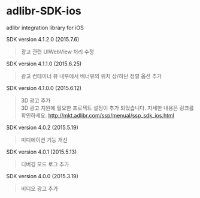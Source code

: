 # adlibr-SDK-ios
adlibr integration library for iOS

SDK version 4.1.2.0 (2015.7.6)
> 광고 관련 UIWebView 처리 수정

SDK version 4.1.1.0 (2015.6.25)
> 광고 컨테이너 뷰 내부에서 배너뷰의 위치 상/하단 정렬 옵션 추가

SDK version 4.1.0.0 (2015.6.12)
> 3D 광고 추가<br>3D 광고 지원에 필요한 프로젝트 설정이 추가 되었습니다. 자세한 내용은 링크를 확인하세요.
<http://mkt.adlibr.com/ssp/menual/ssp_sdk_ios.html>

SDK version 4.0.2 (2015.5.19)
> 미디에이션 기능 개선

SDK version 4.0.1 (2015.5.13)
> 디버깅 모드 로그 추가

SDK version 4.0.0 (2015.3.19)
> 비디오 광고 추가
